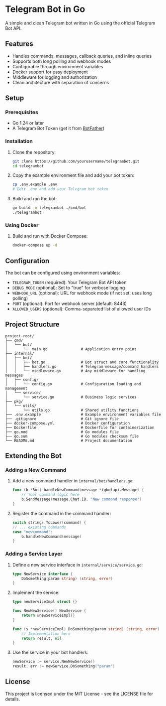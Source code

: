 # Telegram Bot in Go

A simple and clean Telegram bot written in Go using the official Telegram Bot API.

## Features

- Handles commands, messages, callback queries, and inline queries
- Supports both long polling and webhook modes
- Configurable through environment variables
- Docker support for easy deployment
- Middleware for logging and authorization
- Clean architecture with separation of concerns

## Setup

### Prerequisites

- Go 1.24 or later
- A Telegram Bot Token (get it from [BotFather](https://t.me/BotFather))

### Installation

1. Clone the repository:
   ```bash
   git clone https://github.com/yourusername/telegrambot.git
   cd telegrambot
   ```

2. Copy the example environment file and add your bot token:
   ```bash
   cp .env.example .env
   # Edit .env and add your Telegram bot token
   ```

3. Build and run the bot:
   ```bash
   go build -o telegrambot ./cmd/bot
   ./telegrambot
   ```

### Using Docker

1. Build and run with Docker Compose:
   ```bash
   docker-compose up -d
   ```

## Configuration

The bot can be configured using environment variables:

- `TELEGRAM_TOKEN` (required): Your Telegram Bot API token
- `DEBUG_MODE` (optional): Set to "true" for verbose logging
- `WEBHOOK_URL` (optional): URL for webhook mode (if not set, uses long polling)
- `PORT` (optional): Port for webhook server (default: 8443)
- `ALLOWED_USERS` (optional): Comma-separated list of allowed user IDs

## Project Structure

```
project-root/
├── cmd/
│   └── bot/
│       └── main.go               # Application entry point
├── internal/
│   ├── bot/
│   │   ├── bot.go                # Bot struct and core functionality
│   │   ├── handlers.go           # Telegram message/command handlers
│   │   └── middleware.go         # Any middleware for handling messages
│   ├── config/
│   │   └── config.go             # Configuration loading and management
│   └── service/
│       └── service.go            # Business logic services
├── pkg/
│   └── utils/
│       └── utils.go              # Shared utility functions
├── .env.example                  # Example environment variables file
├── .gitignore                    # Git ignore file
├── docker-compose.yml            # Docker configuration
├── Dockerfile                    # Dockerfile for containerization
├── go.mod                        # Go modules file
├── go.sum                        # Go modules checksum file
└── README.md                     # Project documentation
```

## Extending the Bot

### Adding a New Command

1. Add a new command handler in `internal/bot/handlers.go`:
   ```go
   func (b *Bot) handleNewCommand(message *tgbotapi.Message) {
       // Your command logic here
       b.SendMessage(message.Chat.ID, "New command response")
   }
   ```

2. Register the command in the command handler:
   ```go
   switch strings.ToLower(command) {
   // ... existing commands
   case "newcommand":
       b.handleNewCommand(message)
   }
   ```

### Adding a Service Layer

1. Define a new service interface in `internal/service/service.go`:
   ```go
   type NewService interface {
       DoSomething(param string) (string, error)
   }
   ```

2. Implement the service:
   ```go
   type newServiceImpl struct {}
   
   func NewNewService() NewService {
       return &newServiceImpl{}
   }
   
   func (s *newServiceImpl) DoSomething(param string) (string, error) {
       // Implementation here
       return result, nil
   }
   ```

3. Use the service in your bot handlers:
   ```go
   newService := service.NewNewService()
   result, err := newService.DoSomething("param")
   ```

## License

This project is licensed under the MIT License - see the LICENSE file for details.